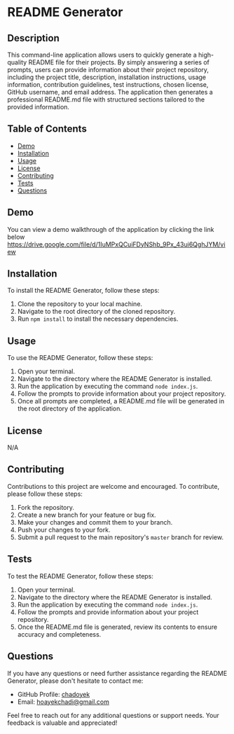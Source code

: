 # README Generator

## Description

This command-line application allows users to quickly generate a high-quality README file for their projects. By simply answering a series of prompts, users can provide information about their project repository, including the project title, description, installation instructions, usage information, contribution guidelines, test instructions, chosen license, GitHub username, and email address. The application then generates a professional README.md file with structured sections tailored to the provided information.

## Table of Contents
- [Demo](#demo)
- [Installation](#installation)
- [Usage](#usage)
- [License](#license)
- [Contributing](#contributing)
- [Tests](#tests)
- [Questions](#questions)


## Demo

You can view a demo walkthrough of the application by clicking the link below https://drive.google.com/file/d/1IuMPxQCuiFDyNShb_9Px_43ui6QghJYM/view

## Installation

To install the README Generator, follow these steps:

1. Clone the repository to your local machine.
2. Navigate to the root directory of the cloned repository.
3. Run `npm install` to install the necessary dependencies.

## Usage

To use the README Generator, follow these steps:

1. Open your terminal.
2. Navigate to the directory where the README Generator is installed.
3. Run the application by executing the command `node index.js`.
4. Follow the prompts to provide information about your project repository.
5. Once all prompts are completed, a README.md file will be generated in the root directory of the application.

## License

N/A

## Contributing

Contributions to this project are welcome and encouraged. To contribute, please follow these steps:

1. Fork the repository.
2. Create a new branch for your feature or bug fix.
3. Make your changes and commit them to your branch.
4. Push your changes to your fork.
5. Submit a pull request to the main repository's `master` branch for review.

## Tests

To test the README Generator, follow these steps:

1. Open your terminal.
2. Navigate to the directory where the README Generator is installed.
3. Run the application by executing the command `node index.js`.
4. Follow the prompts and provide information about your project repository.
5. Once the README.md file is generated, review its contents to ensure accuracy and completeness.

## Questions

If you have any questions or need further assistance regarding the README Generator, please don't hesitate to contact me:

- GitHub Profile: [chadoyek](https://github.com/chadoyek)
- Email: hoayekchadi@gmail.com

Feel free to reach out for any additional questions or support needs. Your feedback is valuable and appreciated!
